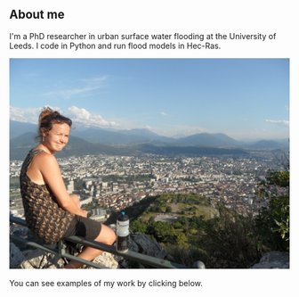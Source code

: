## About me
I'm a PhD researcher in urban surface water flooding at the University of Leeds. I code in Python and run flood models in Hec-Ras. 

![Photo of me](https://github.com/masher92/masher92.github.io/blob/master/pictures/SAM_3017.JPG)

You can see examples of my work by clicking below.

